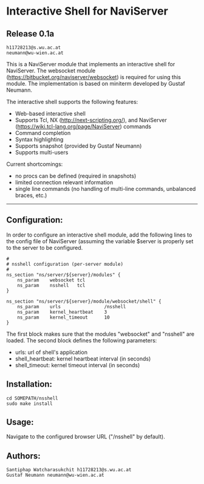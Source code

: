 Interactive Shell for NaviServer
=========================
Release 0.1a
------------

    h11728213@s.wu.ac.at
    neumann@wu-wien.ac.at

This is a NaviServer module that implements an interactive shell for
NaviServer. The websocket module
(https://bitbucket.org/naviserver/websocket) is required for using
this module. The implementation is based on miniterm developed by Gustaf Neumann.

The interactive shell supports the following features:

* Web-based interactive shell
* Supports Tcl, NX (http://next-scripting.org/),
  and NaviServer (https://wiki.tcl-lang.org/page/NaviServer) commands
* Command completion
* Syntax highlighting
* Supports snapshot (provided by Gustaf Neumann)
* Supports multi-users

Current shortcomings:
* no procs can be defined (required in snapshots)
* limited connection relevant information
* single line commands (no handling of multi-line commands, unbalanced
  braces, etc.)


***

Configuration:
--------------

In order to configure an interactive shell module, add the following
lines to the config file of NaviServer (assuming the variable $server
is properly set to the server to be configured.

    #
    # nsshell configuration (per-server module)
    #
    ns_section "ns/server/${server}/modules" {
        ns_param    websocket tcl
        ns_param    nsshell   tcl
    }
    
    ns_section "ns/server/${server}/module/websocket/shell" {
        ns_param    urls                /nsshell
        ns_param    kernel_heartbeat    3
        ns_param    kernel_timeout      10
    }

The first block makes sure that the modules "websocket" and "nsshell"
are loaded. The second block defines the following parameters:

* urls: url of shell's application
* shell_heartbeat: kernel heartbeat interval (in seconds)
* shell_timeout: kernel timeout interval (in seconds)



Installation:
-------------

    cd SOMEPATH/nsshell
    sudo make install

Usage:
------

Navigate to the configured browser URL ("/nsshell" by default).

Authors:
--------

    Santiphap Watcharasukchit h11728213@s.wu.ac.at
    Gustaf Neumann neumann@wu-wien.ac.at
